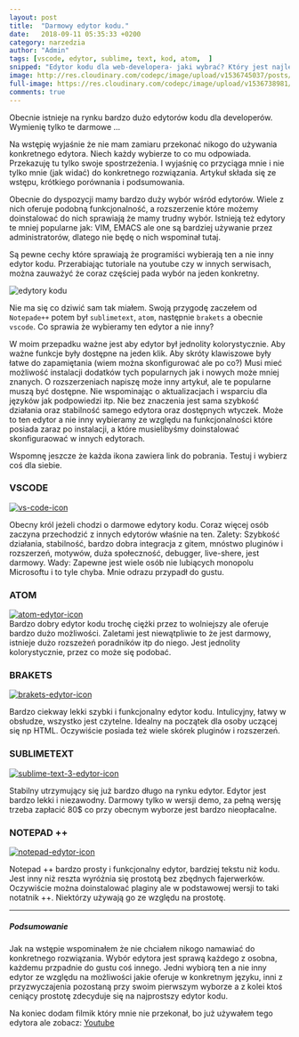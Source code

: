 ```yaml
---
layout: post
title:  "Darmowy edytor kodu."
date:   2018-09-11 05:35:33 +0200
category: narzedzia
author: "Admin"
tags: [vscode, edytor, sublime, text, kod, atom,  ]
snipped: "Edytor kodu dla web-developera- jaki wybrać? Który jest najlepszy?"
image: http://res.cloudinary.com/codepc/image/upload/v1536745037/posts/edytor-kodu/images-laptop-code-editor-codepc.pl-big.jpg
full-image: https://res.cloudinary.com/codepc/image/upload/v1536738981/posts/edytor-kodu/images-laptop-code-editor-codepc.pl.jpg
comments: true
---
```

Obecnie istnieje na rynku bardzo dużo edytorów kodu dla developerów. Wymienię tylko te darmowe ...


Na wstępię wyjaśnie że nie mam zamiaru przekonać nikogo do używania konkretnego edytora. Niech każdy wybierze to co mu odpowiada. Przekazuję tu tylko swoje spostrzeżenia. I wyjaśnię co przyciąga mnie i nie tylko mnie (jak widać) do konkretnego rozwiązania.
Artykuł składa się ze wstępu, krótkiego porównania i podsumowania. 

Obecnie do dyspozycji mamy bardzo duży wybór wśród edytorów. Wiele z nich oferuje podobną funkcjonalność, a rozszerzenie które możemy doinstalować do nich sprawiają że mamy trudny wybór. Istnieją też edytory te mniej popularne jak: VIM, EMACS ale one są bardziej używanie przez administratorów, dlatego nie będę o nich wspominał tutaj.

Są pewne cechy które sprawiają że programiści wybierają ten a nie inny edytor kodu. Przerabiając tutoriale na youtube czy w innych serwisach, można zauważyć że coraz częściej pada wybór na jeden konkretny.



<img src="http://res.cloudinary.com/codepc/image/upload/c_scale,w_894/v1536690306/posts/edytory-kodu.png" class="img-fluid" alt="edytory kodu">

Nie ma się co dziwić sam tak miałem. Swoją przygodę zaczełem od `Notepade++` potem był `sublimetext`, `atom`,  następnie `brakets`  a obecnie `vscode`. Co sprawia że wybieramy ten edytor a nie inny?

W moim przepadku ważne jest aby edytor był jednolity kolorystycznie. Aby ważne funkcje były dostępne na jeden klik. Aby skróty klawiszowe były łatwe do zapamiętania (wiem można skonfigurować ale po co?) Musi mieć możliwość instalacji dodatków tych popularnych jak i nowych może mniej znanych.
O rozszerzeniach napiszę może inny artykuł, ale te popularne muszą być dostępne. Nie wspominając o aktualizacjach i wsparciu dla języków jak podpowiedzi itp.
Nie bez znaczenia jest sama szybkość działania oraz stabilność samego edytora oraz dostępnych wtyczek. Może to ten edytor a nie inny wybieramy ze względu na funkcjonalności które posiada zaraz po instalacji, a które musielibyśmy doinstalować skonfiguraować w innych edytorach.

Wspomnę jeszcze że każda ikona zawiera link do pobrania. Testuj i wybierz coś dla siebie.

### VSCODE
<div class="text-center pb-2">
<a target="_blank" href="https://code.visualstudio.com/download"><img src="https://res.cloudinary.com/codepc/image/upload/v1536694467/posts/edytor-kodu/visual-studio-code-icon-jaki-najlepszy-edytor-kodu-codepc.pl.png" class="img-fluid " alt="vs-code-icon"></a>
</div>

Obecny król jeżeli chodzi o darmowe edytory kodu. Coraz więcej osób zaczyna przechodzić z innych edytorów właśnie na ten. 
Zalety: Szybkość działania, stabilność, bardzo dobra integracja z gitem, mnóstwo pluginów i rozszerzeń, motywów, duża społeczność, debugger, live-shere, jest darmowy.
Wady: Zapewne jest wiele osób nie lubiących monopolu Microsoftu i to tyle chyba. Mnie odrazu przypadł do gustu. 

### ATOM
<div class="text-center pb-2">
<a target="_blank" href="https://atom.io">
<img src="https://res.cloudinary.com/codepc/image/upload/v1536694467/posts/edytor-kodu/atom-icon-edytor-kodu-codepc.pl.png" class="img-fluid " alt="atom-edytor-icon">
</a>
</div>
Bardzo dobry edytor kodu trochę ciężki przez to wolniejszy ale oferuje bardzo dużo możliwości. Zaletami jest niewątpliwie to że jest darmowy, istnieje dużo rozszeżeń poradników itp do niego. Jest jednolity kolorystycznie, przez co może się podobać.

### BRAKETS
<div class="text-center pb-2">
<a target="_blank" href="http://brackets.io/">
<img src="https://res.cloudinary.com/codepc/image/upload/v1536694467/posts/edytor-kodu/Brackets_Icon-edytor-kodu-codepc.pl.png" class="img-fluid " alt="brakets-edytor-icon">
</a>
</div>

Bardzo ciekway lekki szybki i funkcjonalny edytor kodu. Intulicyjny, łatwy w obsłudze, wszystko jest czytelne. Idealny na początek dla osoby uczącej się np HTML. Oczywiście posiada też wiele skórek pluginów i rozszerzeń. 

### SUBLIMETEXT
<div class="text-center pb-2">
<a target="_blank" href="https://www.sublimetext.com/3">
<img src="https://res.cloudinary.com/codepc/image/upload/v1536694467/posts/edytor-kodu/Sublime_Text_3_logo-edytor-kodu-codepc.pl.png" class="img-fluid " alt="sublime-text-3-edytor-icon">
</a>
</div>

Stabilny utrzymujący się już bardzo długo na rynku edytor. Edytor jest bardzo lekki i niezawodny. Darmowy tylko w wersji demo, za pełną wersję trzeba zapłacić 80$ co przy obecnym wyborze jest bardzo nieopłacalne.

### NOTEPAD ++
<div class="text-center pb-2">
<a target="_blank" href="https://notepad-plus-plus.org/download/v7.5.8.html">
<img src="https://res.cloudinary.com/codepc/image/upload/v1536694467/posts/edytor-kodu/Notepad_plus_plus-edytor-kodu-codepc.pl.png" class="img-fluid " alt="notepad-edytor-icon">
</a>
</div>

Notepad ++ bardzo prosty i funkcjonalny edytor, bardziej tekstu niż kodu. Jest inny niż reszta wyróżnia się prostotą  bez zbędnych fajerwerków. Oczywiście można doinstalować plaginy ale w podstawowej wersji to taki notatnik ++. Niektórzy używają go ze względu na prostotę.

<hr pb-4>

##### Podsumowanie

Jak na wstępie wspominałem że nie chciałem nikogo namawiać do konkretnego rozwiązania. Wybór edytora jest sprawą każdego z osobna, każdemu przpadnie do gustu coś innego. Jedni wybiorą ten a nie inny edytor ze względu na możliwości jakie oferuje w konkretnym języku, inni z przyzwyczajenia pozostaną przy swoim pierwszym wyborze a z kolei ktoś ceniący prostotę zdecyduje się na najprostszy edytor kodu.

Na koniec dodam filmik który mnie nie przekonał, bo już używałem tego edytora ale zobacz: <a target="_blank" href="https://www.youtube.com/watch?v=anvYeA1pWlk"> Youtube </a>